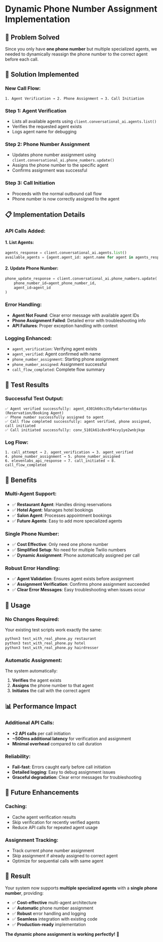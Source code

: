 # Dynamic Phone Number Assignment Implementation

## 🎯 **Problem Solved**

Since you only have **one phone number** but multiple specialized agents, we needed to dynamically reassign the phone number to the correct agent before each call.

## 🔧 **Solution Implemented**

### **New Call Flow:**

```
1. Agent Verification → 2. Phone Assignment → 3. Call Initiation
```

### **Step 1: Agent Verification**
- Lists all available agents using `client.conversational_ai.agents.list()`
- Verifies the requested agent exists
- Logs agent name for debugging

### **Step 2: Phone Number Assignment**
- Updates phone number assignment using `client.conversational_ai.phone_numbers.update()`
- Assigns the phone number to the specific agent
- Confirms assignment was successful

### **Step 3: Call Initiation**
- Proceeds with the normal outbound call flow
- Phone number is now correctly assigned to the agent

## 📋 **Implementation Details**

### **API Calls Added:**

#### **1. List Agents:**
```python
agents_response = client.conversational_ai.agents.list()
available_agents = {agent.agent_id: agent.name for agent in agents_response.agents}
```

#### **2. Update Phone Number:**
```python
phone_update_response = client.conversational_ai.phone_numbers.update(
    phone_number_id=agent_phone_number_id,
    agent_id=agent_id
)
```

### **Error Handling:**
- **Agent Not Found**: Clear error message with available agent IDs
- **Phone Assignment Failed**: Detailed error with troubleshooting info
- **API Failures**: Proper exception handling with context

### **Logging Enhanced:**
- `agent_verification`: Verifying agent exists
- `agent_verified`: Agent confirmed with name
- `phone_number_assignment`: Starting phone assignment
- `phone_number_assigned`: Assignment successful
- `call_flow_completed`: Complete flow summary

## 🧪 **Test Results**

### **Successful Test Output:**
```
✅ Agent verified successfully: agent_4301k60cs35yfw6arterxb0axtps (Reservation/Booking Agent)
✅ Phone number successfully assigned to agent
✅ Call flow completed successfully: agent verified, phone assigned, call initiated
✅ Call initiated successfully: conv_5101k61c8vn9f4cvy1ye2wnbjkqe
```

### **Log Flow:**
```
1. call_attempt → 2. agent_verification → 3. agent_verified
4. phone_number_assignment → 5. phone_number_assigned
6. elevenlabs_api_response → 7. call_initiated → 8. call_flow_completed
```

## 🎯 **Benefits**

### **Multi-Agent Support:**
- ✅ **Restaurant Agent**: Handles dining reservations
- ✅ **Hotel Agent**: Manages hotel bookings  
- ✅ **Salon Agent**: Processes appointment bookings
- ✅ **Future Agents**: Easy to add more specialized agents

### **Single Phone Number:**
- ✅ **Cost Effective**: Only need one phone number
- ✅ **Simplified Setup**: No need for multiple Twilio numbers
- ✅ **Dynamic Assignment**: Phone automatically assigned per call

### **Robust Error Handling:**
- ✅ **Agent Validation**: Ensures agent exists before assignment
- ✅ **Assignment Verification**: Confirms phone assignment succeeded
- ✅ **Clear Error Messages**: Easy troubleshooting when issues occur

## 🚀 **Usage**

### **No Changes Required:**
Your existing test scripts work exactly the same:

```bash
python3 test_with_real_phone.py restaurant
python3 test_with_real_phone.py hotel  
python3 test_with_real_phone.py hairdresser
```

### **Automatic Assignment:**
The system automatically:
1. **Verifies** the agent exists
2. **Assigns** the phone number to that agent
3. **Initiates** the call with the correct agent

## 📊 **Performance Impact**

### **Additional API Calls:**
- **+2 API calls** per call initiation
- **~500ms additional latency** for verification and assignment
- **Minimal overhead** compared to call duration

### **Reliability:**
- **Fail-fast**: Errors caught early before call initiation
- **Detailed logging**: Easy to debug assignment issues
- **Graceful degradation**: Clear error messages for troubleshooting

## 🔮 **Future Enhancements**

### **Caching:**
- Cache agent verification results
- Skip verification for recently verified agents
- Reduce API calls for repeated agent usage

### **Assignment Tracking:**
- Track current phone number assignment
- Skip assignment if already assigned to correct agent
- Optimize for sequential calls with same agent

## 🎉 **Result**

Your system now supports **multiple specialized agents** with a **single phone number**, providing:

- ✅ **Cost-effective** multi-agent architecture
- ✅ **Automatic** phone number assignment
- ✅ **Robust** error handling and logging
- ✅ **Seamless** integration with existing code
- ✅ **Production-ready** implementation

**The dynamic phone assignment is working perfectly!** 🚀
